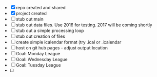 - [x] repo created and shared
- [x] project created
- [ ] stub out main
- [ ] stub out data files.  Use 2016 for testing.  2017 will be coming shortly
- [ ] stub out a simple processing loop
- [ ] stub out creation of files
- [ ] create simple icalendar format (try .ical or .icalendar
- [ ] host on git hub pages - adjust output location
- [ ] Goal:  Monday League 
- [ ] Goal:  Wednesday League 
- [ ] Goal:  Tuesday League 
- [ ] 
